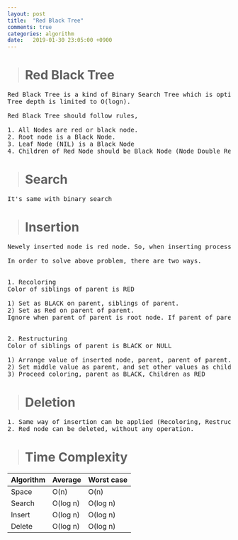 ```yaml
---
layout: post
title:  "Red Black Tree"
comments: true
categories: algorithm
date:   2019-01-30 23:05:00 +0900
---
```


> # Red Black Tree

<pre>
Red Black Tree is a kind of Binary Search Tree which is optimize tree depth.
Tree depth is limited to O(logn).

Red Black Tree should follow rules,

1. All Nodes are red or black node.
2. Root node is a Black Node.
3. Leaf Node (NIL) is a Black Node
4. Children of Red Node should be Black Node (Node Double Red)
</pre>

> # Search
<pre>
It's same with binary search
</pre>

> # Insertion
<pre>
Newely inserted node is red node. So, when inserting process is repeated, above rule can be corrupted.

In order to solve above problem, there are two ways.


1. Recoloring
Color of siblings of parent is RED

1) Set as BLACK on parent, siblings of parent.
2) Set as Red on parent of parent. 
Ignore when parent of parent is root node. If parent of parent is not root node, Double Red can be arised again.


2. Restructuring
Color of siblings of parent is BLACK or NULL

1) Arrange value of inserted node, parent, parent of parent.
2) Set middle value as parent, and set other values as children.
3) Proceed coloring, parent as BLACK, Children as RED
</pre>

> # Deletion
<pre>
1. Same way of insertion can be applied (Recoloring, Restructuring)
2. Red node can be deleted, without any operation.
</pre>


> # Time Complexity
|Algorithm|Average|Worst case|
|---|---|---|		 
|Space|O(n)|O(n)
|Search|O(log n)|O(log n)|
|Insert|O(log n)|O(log n)|
|Delete|O(log n)|O(log n)|
